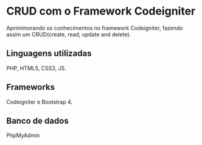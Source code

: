 CRUD com o Framework Codeigniter 
=================================
Aprimimorando os conhecimentos no framework Codeigniter, fazendo assim um CRUD(create, read, update and delete).

Linguagens utilizadas
----------------------
PHP, HTML5, CSS3, JS.

Frameworks
-------------
Codeigniter e Bootstrap 4.

Banco de dados
-------------------
PhpMyAdmin
